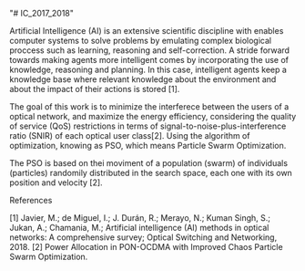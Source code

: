 "# IC_2017_2018"

Artificial Intelligence (AI) is an extensive scientific discipline with enables computer systems to solve problems by emulating complex biological proccess such as learning, reasoning and self-correction. A stride forward towards making agents more intelligent comes by incorporating the use of knowledge, reasoning and planning. In this case, intelligent agents keep a knowledge base where relevant knowledge about the environment and about the impact of their actions is stored [1].

The goal of this work is to minimize the interferece between the users of a optical network, and maximize the energy efficiency, considering the quality of service (QoS) restrictions in terms of signal-to-noise-plus-interference ratio (SNIR) of each optical user class[2]. Using the algorithm of optimization, knowing as PSO, which means Particle Swarm Optimization. 

The PSO is based on thei moviment of a population (swarm) of individuals (particles) randomily distributed in the search space, each one with its own position and velocity [2].



References

[1] Javier, M.; de Miguel, I.; J. Durán, R.; Merayo, N.; Kuman Singh, S.; Jukan, A.; Chamania, M.; Artificial intelligence (AI) methods in optical networks: A comprehensive survey; Optical Switching and Networking, 2018.
[2] Power Allocation in PON-OCDMA with Improved Chaos Particle Swarm Optimization. 
